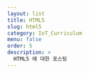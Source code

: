 ```yaml
---
layout: list
title: HTML5
slug: html5
category: IoT_Curriculum
menu: false
order: 5
description: >
  HTML5 에 대한 포스팅
---
```

